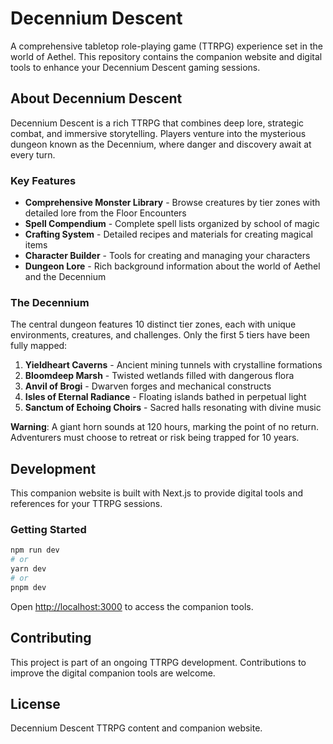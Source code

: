 # Decennium Descent

A comprehensive tabletop role-playing game (TTRPG) experience set in the world of Aethel. This repository contains the companion website and digital tools to enhance your Decennium Descent gaming sessions.

## About Decennium Descent

Decennium Descent is a rich TTRPG that combines deep lore, strategic combat, and immersive storytelling. Players venture into the mysterious dungeon known as the Decennium, where danger and discovery await at every turn.

### Key Features

- **Comprehensive Monster Library** - Browse creatures by tier zones with detailed lore from the Floor Encounters
- **Spell Compendium** - Complete spell lists organized by school of magic
- **Crafting System** - Detailed recipes and materials for creating magical items
- **Character Builder** - Tools for creating and managing your characters
- **Dungeon Lore** - Rich background information about the world of Aethel and the Decennium

### The Decennium

The central dungeon features 10 distinct tier zones, each with unique environments, creatures, and challenges. Only the first 5 tiers have been fully mapped:

1. **Yieldheart Caverns** - Ancient mining tunnels with crystalline formations
2. **Bloomdeep Marsh** - Twisted wetlands filled with dangerous flora
3. **Anvil of Brogi** - Dwarven forges and mechanical constructs
4. **Isles of Eternal Radiance** - Floating islands bathed in perpetual light
5. **Sanctum of Echoing Choirs** - Sacred halls resonating with divine music

**Warning**: A giant horn sounds at 120 hours, marking the point of no return. Adventurers must choose to retreat or risk being trapped for 10 years.

## Development

This companion website is built with Next.js to provide digital tools and references for your TTRPG sessions.

### Getting Started

```bash
npm run dev
# or
yarn dev
# or
pnpm dev
```

Open [http://localhost:3000](http://localhost:3000) to access the companion tools.

## Contributing

This project is part of an ongoing TTRPG development. Contributions to improve the digital companion tools are welcome.

## License

Decennium Descent TTRPG content and companion website.
